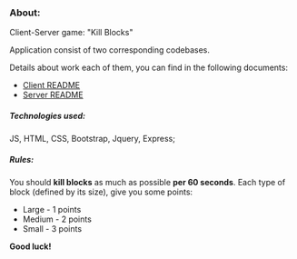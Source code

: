 ### About:

Client-Server game: "Kill Blocks"

Application consist of two corresponding codebases.

Details about work each of them, you can find in the following documents:

- [Client README](./client/README.md)
- [Server README](./server/README.md)

##### Technologies used:

JS, HTML, CSS, Bootstrap, Jquery, Express;

##### Rules:

You should **kill blocks** as much as possible **per 60 seconds**.
Each type of block (defined by its size), give you some points:

- Large - 1 points
- Medium - 2 points
- Small - 3 points

**Good luck!**
